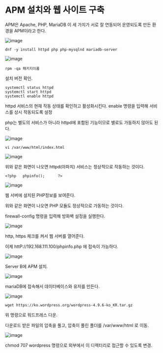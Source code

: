# APM 설치와 웹 사이트 구축
APM은 Apache, PHP, MariaDB 이 세 가지가 서로 잘 연동되어 운영되도록 만든 환경을 APM이라고 한다.

![image](https://user-images.githubusercontent.com/82895809/195068467-4a84db29-09ef-4662-a979-e53d1063d29f.png)
```
dnf -y install httpd php php-mysqlnd mariadb-server
```

![image](https://user-images.githubusercontent.com/82895809/195068567-a5660398-379a-4fe7-a951-3c34412e5a65.png)

```
rpm -qa 패키지이름
```
설치 버전 확인.

```
systemctl status httpd
systemctl start httpd
systemctl enable httpd
```
httpd 서비스의 현재 작동 상태를 확인하고 활성화시킨다.
enable 명령을 입력해 서비스를 상시 작동되도록 설정

php는 별도의 서비스가 아니라 httpd에 포함된 기능이므로 별로도 가동하지 않아도 된다.

![image](https://user-images.githubusercontent.com/82895809/195068987-42e0ff47-d980-49c6-939a-4d8fd1d59fdb.png)

```
vi /var/www/html/index.html
```

![image](https://user-images.githubusercontent.com/82895809/195072394-4caa87d0-8473-4fd8-9139-5ca10b7ffc24.png)

위와 같은 화면이 나오면 httpd(아파치) 서비스는 정상적으로 작동하는 것이다.

```
<?php   phpinfo();      ?>
```

![image](https://user-images.githubusercontent.com/82895809/195073286-58221958-fe79-4399-9a47-84b6d429d782.png)

웹 서버에 설치된 PHP정보를 보여준다.

위와 같은 화면이 나오면 PHP 모듈도 정상적으로 가동하는 것이다.


firewall-config 명령을 입력해 방화벽 설정을 실행한다.

![image](https://user-images.githubusercontent.com/82895809/195073678-736eec20-41a5-487f-9a75-7cee8c930f99.png)

http, https 체크를 켜서 웹 서버를 열어준다.

이제 httP://192.168.111.100/phpinfo.php 에 접속이 가능하다.

![image](https://user-images.githubusercontent.com/82895809/195073936-03a08f7a-91e2-4fe6-8654-b15184916e8f.png)

Server B에 APM 설치.

![image](https://user-images.githubusercontent.com/82895809/195074707-9a7e9a10-6b55-48ca-8cee-b551ab833630.png)

mariaDB에 접속해서 데이터베이스와 유저를 만든다.

![image](https://user-images.githubusercontent.com/82895809/195075144-01e515d2-3aa9-4ed6-be7e-28c620461e16.png)

```
wget https://ko.wordpress.org/wordpress-4.9.6-ko_KR.tar.gz
```
위 명령으로 워드프레스 다운.

다운로드 받은 파일의 압축을 풀고, 압축이 풀린 폴더를 /var/www/html 로 이동.

![image](https://user-images.githubusercontent.com/82895809/195075526-739835b6-d713-45db-86f6-a2ddb88002f2.png)

chmod 707 wordpress 명령으로 외부에서 이 디렉터리로 접근할 수 있도록 변경.

